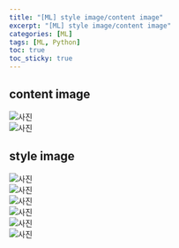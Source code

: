 ```yaml
---
title: "[ML] style image/content image"
excerpt: "[ML] style image/content image"
categories: [ML]
tags: [ML, Python]
toc: true
toc_sticky: true
---
```


## content image

![사진](../../../assets/image/ML/forest.jpg) <br>
![사진](../../../assets/image/ML/hanriver.png)

## style image

![사진](../../../assets/image/ML/la_muse.jpg) <br>
![사진](../../../assets/image/ML/rain_princess.jpg) <br>
![사진](../../../assets/image/ML/the_scream.jpg) <br>
![사진](../../../assets/image/ML/the_shipwreck_of_the_minotaur.jpg) <br>
![사진](../../../assets/image/ML/udnie.jpg) <br>
![사진](../../../assets/image/ML/wave.jpg) <br>
